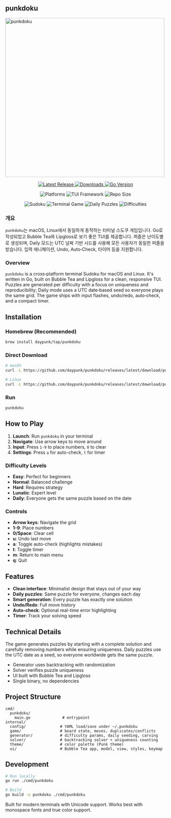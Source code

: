 ## punkdoku

<img src="https://github.com/user-attachments/assets/8bb7cf23-51b1-4db6-86f8-ef8c96bf6661" width="500" alt="punkdoku">

<p align="center">
  <a href="https://github.com/daypunk/punkdoku/releases/latest">
    <img src="https://img.shields.io/github/v/release/daypunk/punkdoku?style=for-the-badge&logo=github&color=ff6b6b&labelColor=2d3748" alt="Latest Release"/>
  </a>
  <a href="https://github.com/daypunk/punkdoku/releases">
    <img src="https://img.shields.io/github/downloads/daypunk/punkdoku/total?style=for-the-badge&logo=download&color=4ecdc4&labelColor=2d3748" alt="Downloads"/>
  </a>
  <a href="https://golang.org/">
    <img src="https://img.shields.io/badge/Go-1.23+-00ADD8?style=for-the-badge&logo=go&logoColor=white&labelColor=2d3748" alt="Go Version"/>
  </a>
</p>

<p align="center">
  <img src="https://img.shields.io/badge/Platform-macOS%20%7C%20Linux%20%7C%20Windows-brightgreen?style=for-the-badge&logo=terminal&labelColor=2d3748" alt="Platforms"/>
  <img src="https://img.shields.io/badge/TUI-Bubble%20Tea-ff79c6?style=for-the-badge&logo=bubbletea&labelColor=2d3748" alt="TUI Framework"/>
  <img src="https://img.shields.io/github/repo-size/daypunk/punkdoku?style=for-the-badge&logo=github&color=yellow&labelColor=2d3748" alt="Repo Size"/>
</p>

<p align="center">
  <img src="https://img.shields.io/badge/🧩-Sudoku%20Solver-purple?style=for-the-badge&labelColor=2d3748" alt="Sudoku"/>
  <img src="https://img.shields.io/badge/⚡-Terminal%20Game-orange?style=for-the-badge&labelColor=2d3748" alt="Terminal Game"/>
  <img src="https://img.shields.io/badge/🎮-Daily%20Puzzles-blue?style=for-the-badge&labelColor=2d3748" alt="Daily Puzzles"/>
  <img src="https://img.shields.io/badge/🏆-Four%20Difficulties-red?style=for-the-badge&labelColor=2d3748" alt="Difficulties"/>
</p>

### 개요
`punkdoku`는 macOS, Linux에서 동일하게 동작하는 터미널 스도쿠 게임입니다. Go로 작성되었고 Bubble Tea와 Lipgloss로 보기 좋은 TUI를 제공합니다. 퍼즐은 난이도별로 생성되며, Daily 모드는 UTC 날짜 기반 시드를 사용해 모든 사용자가 동일한 퍼즐을 받습니다. 입력 애니메이션, Undo, Auto‑Check, 타이머 등을 지원합니다.

### Overview
`punkdoku` is a cross‑platform terminal Sudoku for macOS and Linux. It's written in Go, built on Bubble Tea and Lipgloss for a clean, responsive TUI. Puzzles are generated per difficulty with a focus on uniqueness and reproducibility; Daily mode uses a UTC date‑based seed so everyone plays the same grid. The game ships with input flashes, undo/redo, auto‑check, and a compact timer.

## Installation

### Homebrew (Recommended)
```bash
brew install daypunk/tap/punkdoku
```

### Direct Download
```bash
# macOS
curl -L https://github.com/daypunk/punkdoku/releases/latest/download/punkdoku-macos -o /usr/local/bin/punkdoku && chmod +x /usr/local/bin/punkdoku

# Linux
curl -L https://github.com/daypunk/punkdoku/releases/latest/download/punkdoku-linux -o /usr/local/bin/punkdoku && chmod +x /usr/local/bin/punkdoku
```

### Run
```bash
punkdoku
```

## How to Play

1. **Launch**: Run `punkdoku` in your terminal
2. **Navigate**: Use arrow keys to move around
3. **Input**: Press `1-9` to place numbers, `0` to clear
4. **Settings**: Press `a` for auto-check, `t` for timer

### Difficulty Levels
- **Easy**: Perfect for beginners
- **Normal**: Balanced challenge
- **Hard**: Requires strategy
- **Lunatic**: Expert level
- **Daily**: Everyone gets the same puzzle based on the date

### Controls
- **Arrow keys**: Navigate the grid
- **1-9**: Place numbers
- **0/Space**: Clear cell
- **u**: Undo last move
- **a**: Toggle auto-check (highlights mistakes)
- **t**: Toggle timer
- **m**: Return to main menu
- **q**: Quit

## Features

- **Clean interface**: Minimalist design that stays out of your way
- **Daily puzzles**: Same puzzle for everyone, changes each day
- **Smart generation**: Every puzzle has exactly one solution
- **Undo/Redo**: Full move history
- **Auto-check**: Optional real-time error highlighting
- **Timer**: Track your solving speed

## Technical Details

The game generates puzzles by starting with a complete solution and carefully removing numbers while ensuring uniqueness. Daily puzzles use the UTC date as a seed, so everyone worldwide gets the same puzzle.

- Generator uses backtracking with randomization
- Solver verifies puzzle uniqueness
- UI built with Bubble Tea and Lipgloss
- Single binary, no dependencies

## Project Structure
```text
cmd/
  punkdoku/
    main.go              # entrypoint
internal/
  config/               # YAML load/save under ~/.punkdoku
  game/                 # board state, moves, duplicates/conflicts
  generator/            # difficulty params, daily seeding, carving
  solver/               # backtracking solver + uniqueness counting
  theme/                # color palette (Punk theme)
  ui/                   # Bubble Tea app, model, view, styles, keymap
```

## Development

```bash
# Run locally
go run ./cmd/punkdoku

# Build
go build -o punkdoku ./cmd/punkdoku
```

Built for modern terminals with Unicode support. Works best with monospace fonts and true color support.
